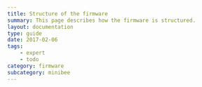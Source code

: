 ```yaml
---
title: Structure of the firmware
summary: This page describes how the firmware is structured.
layout: documentation
type: guide
date: 2017-02-06
tags: 
    - expert
    - todo
category: firmware
subcategory: minibee
---
```


